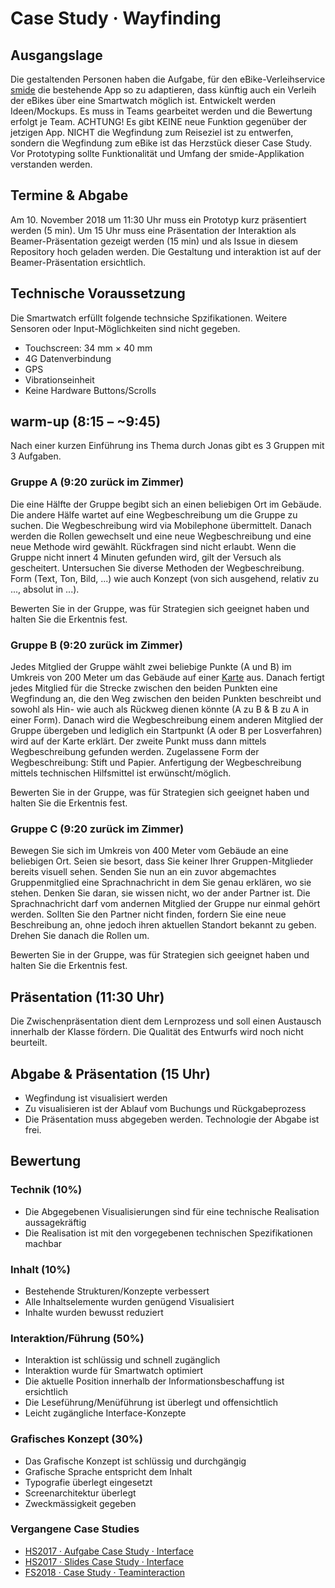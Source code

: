 # Case Study · Wayfinding

## Ausgangslage
Die gestaltenden Personen haben die Aufgabe, für den eBike-Verleihservice [smide](https://smide.ch/) die bestehende App so zu adaptieren, dass künftig auch ein Verleih der eBikes über eine Smartwatch möglich ist. Entwickelt werden Ideen/Mockups. Es muss in Teams gearbeitet werden und die Bewertung erfolgt je Team. ACHTUNG! Es gibt KEINE neue Funktion gegenüber der jetzigen App. NICHT die Wegfindung zum Reiseziel ist zu entwerfen, sondern die Wegfindung zum eBike ist das Herzstück dieser Case Study. 
Vor Prototyping sollte Funktionalität und Umfang der smide-Applikation verstanden werden.


## Termine & Abgabe
Am 10. November 2018 um 11:30 Uhr muss ein Prototyp kurz präsentiert werden (5 min). Um 15 Uhr muss eine Präsentation der Interaktion als Beamer-Präsentation gezeigt werden (15 min) und als Issue in diesem Repository hoch geladen werden. Die Gestaltung und interaktion ist auf der Beamer-Präsentation ersichtlich.  

## Technische Voraussetzung
Die Smartwatch erfüllt folgende technsiche Spzifikationen. Weitere Sensoren oder Input-Möglichkeiten sind nicht gegeben.
* Touchscreen: 34 mm × 40 mm
* 4G Datenverbindung 
* GPS
* Vibrationseinheit
* Keine Hardware Buttons/Scrolls

## warm-up (8:15 – ~9:45)
Nach einer kurzen Einführung ins Thema durch Jonas gibt es 3 Gruppen mit 3 Aufgaben.

### Gruppe A (9:20 zurück im Zimmer)
Die eine Hälfte der Gruppe begibt sich an einen beliebigen Ort im Gebäude. Die andere Hälfe wartet auf eine Wegbeschreibung um die Gruppe zu suchen. Die Wegbeschreibung wird via Mobilephone übermittelt. Danach werden die Rollen gewechselt und eine neue Wegbeschreibung und eine neue Methode wird gewählt. Rückfragen sind nicht erlaubt. Wenn die Gruppe nicht innert 4 Minuten gefunden wird, gilt der Versuch als gescheitert. Untersuchen Sie diverse Methoden der Wegbeschreibung. Form (Text, Ton, Bild, ...) wie auch Konzept (von sich ausgehend, relativ zu ..., absolut in ...).

Bewerten Sie in der Gruppe, was für Strategien sich geeignet haben und halten Sie die Erkentnis fest.

### Gruppe B (9:20 zurück im Zimmer)
Jedes Mitglied der Gruppe wählt zwei beliebige Punkte (A und B) im Umkreis von 200 Meter um das Gebäude auf einer [Karte](https://www.openstreetmap.org/search?query=schule%20f%C3%BCr%20gestaltung%20z%C3%BCrich#map=19/47.38500/8.53297) aus. Danach fertigt jedes Mitglied für die Strecke zwischen den beiden Punkten eine Wegfindung an, die den Weg zwischen den beiden Punkten beschreibt und sowohl als Hin- wie auch als Rückweg dienen könnte (A zu B & B zu A in einer Form). Danach wird die Wegbeschreibung einem anderen Mitglied der Gruppe übergeben und lediglich ein Startpunkt (A oder B per Losverfahren) wird auf der Karte erklärt. Der zweite Punkt muss dann mittels Wegbeschreibung gefunden werden. Zugelassene Form der Wegbeschreibung: Stift und Papier. Anfertigung der Wegbeschreibung mittels technischen Hilfsmittel ist erwünscht/möglich.

Bewerten Sie in der Gruppe, was für Strategien sich geeignet haben und halten Sie die Erkentnis fest.

### Gruppe C (9:20 zurück im Zimmer)
Bewegen Sie sich im Umkreis von 400 Meter vom Gebäude an eine beliebigen Ort. Seien sie besort, dass Sie keiner Ihrer Gruppen-Mitglieder bereits visuell sehen. Senden Sie nun an ein zuvor abgemachtes Gruppenmitglied eine Sprachnachricht in dem Sie genau erklären, wo sie stehen. Denken Sie daran, sie wissen nicht, wo der ander Partner ist. Die Sprachnachricht darf vom andernen Mitglied der Gruppe nur einmal gehört werden. Sollten Sie den Partner nicht finden, fordern Sie eine neue Beschreibung an, ohne jedoch ihren aktuellen Standort bekannt zu geben. Drehen Sie danach die Rollen um.

Bewerten Sie in der Gruppe, was für Strategien sich geeignet haben und halten Sie die Erkentnis fest.



## Präsentation (11:30 Uhr)
Die Zwischenpräsentation dient dem Lernprozess und soll einen Austausch innerhalb der Klasse fördern. Die Qualität des Entwurfs wird noch nicht beurteilt.


## Abgabe & Präsentation (15 Uhr)
* Wegfindung ist visualisiert werden
* Zu visualisieren ist der Ablauf vom Buchungs und Rückgabeprozess
* Die Präsentation muss abgegeben werden. Technologie der Abgabe ist frei.


## Bewertung
### Technik (10%)
* Die Abgegebenen Visualisierungen sind für eine technische Realisation aussagekräftig
* Die Realisation ist mit den vorgegebenen technischen Spezifikationen machbar

### Inhalt (10%)
* Bestehende Strukturen/Konzepte verbessert
* Alle Inhaltselemente wurden genügend Visualisiert
* Inhalte wurden bewusst reduziert

### Interaktion/Führung (50%)
* Interaktion ist schlüssig und schnell zugänglich
* Interaktion wurde für Smartwatch optimiert
* Die aktuelle Position innerhalb der Informationsbeschaffung ist ersichtlich
* Die Leseführung/Menüführung ist überlegt und offensichtlich
* Leicht zugängliche Interface-Konzepte

### Grafisches Konzept (30%)
* Das Grafische Konzept ist schlüssig und durchgängig
* Grafische Sprache entspricht dem Inhalt
* Typografie überlegt eingesetzt
* Screenarchitektur überlegt
* Zweckmässigkeit gegeben



### Vergangene Case Studies
* [HS2017 · Aufgabe Case Study · Interface](https://signalwerk.github.io/IAD.LAB.DOC/exercise-case-study/)
* [HS2017 · Slides Case Study · Interface](https://signalwerk.github.io/IAD.LAB.SLD/data/2017/KW45-case-study/)
* [FS2018 · Case Study · Teaminteraction](https://github.com/logrinto/IAD2017.nextpad)
